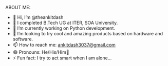 ABOUT ME:
- 👋 Hi, I’m @theankitdash
- 👀 I completed B.Tech UG at ITER, SOA University.
- 🌱 I’m currently working on Python development.
- 💞️ I’m looking to try cool and amazing products based on hardware and software.
- 📫 How to reach me: ankitdash3037@gmail.com
- 😄 Pronouns: He/His/Him🧑
- ⚡ Fun fact: I try to act smart when I am alone...

<!---
theankitdash/theankitdash is a ✨ special ✨ repository because its `README.md` (this file) appears on your GitHub profile.
You can click the Preview link to take a look at your changes.
--->
